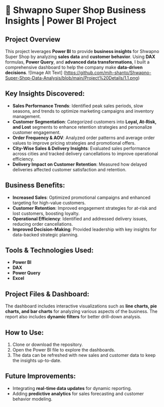 # 🚀 Shwapno Super Shop Business Insights | Power BI Project

## Project Overview
This project leverages **Power BI** to provide **business insights** for Shwapno Super Shop by analyzing **sales data** and **customer behavior**. Using **DAX** formulas, **Power Query**, and **advanced data transformations**, I built a comprehensive dashboard to help the company make **data-driven decisions**.
![Image Alt Text] (https://github.com/mih-shanto/Shwapno-Super-Shop-Data-Analysis/blob/main/Project%20Details/1.1.png)

## Key Insights Discovered:
- **Sales Performance Trends**: Identified peak sales periods, slow seasons, and trends to optimize marketing campaigns and inventory management.
- **Customer Segmentation**: Categorized customers into **Loyal, At-Risk, and Lost** segments to enhance retention strategies and personalize customer engagement.
- **Order Frequency & AOV**: Analyzed order patterns and average order values to improve pricing strategies and promotional offers.
- **City-Wise Sales & Delivery Insights**: Evaluated sales performance across cities and tracked delivery cancellations to improve operational efficiency.
- **Delivery Impact on Customer Retention**: Measured how delayed deliveries affected customer satisfaction and retention.

## Business Benefits:
- **Increased Sales**: Optimized promotional campaigns and enhanced targeting for high-value customers.
- **Customer Retention**: Improved engagement strategies for at-risk and lost customers, boosting loyalty.
- **Operational Efficiency**: Identified and addressed delivery issues, reducing order cancellations.
- **Improved Decision-Making**: Provided leadership with key insights for data-backed strategic planning.

## Tools & Technologies Used:
- **Power BI**
- **DAX**
- **Power Query**
- **Excel**

## Project Files & Dashboard:
The dashboard includes interactive visualizations such as **line charts, pie charts, and bar charts** for analyzing various aspects of the business. The report also includes **dynamic filters** for better drill-down analysis.

## How to Use:
1. Clone or download the repository.
2. Open the Power BI file to explore the dashboards.
3. The data can be refreshed with new sales and customer data to keep the insights up-to-date.

## Future Improvements:
- Integrating **real-time data updates** for dynamic reporting.
- Adding **predictive analytics** for sales forecasting and customer behavior modeling.
